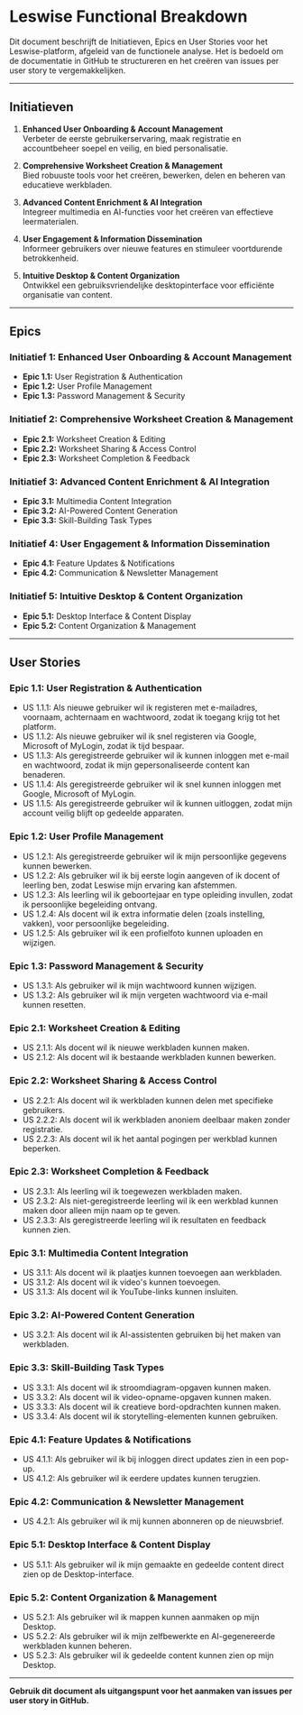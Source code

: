 # Leswise Functional Breakdown

Dit document beschrijft de Initiatieven, Epics en User Stories voor het Leswise-platform, afgeleid van de functionele analyse. Het is bedoeld om de documentatie in GitHub te structureren en het creëren van issues per user story te vergemakkelijken.

---

## Initiatieven

1. **Enhanced User Onboarding & Account Management**  
   Verbeter de eerste gebruikerservaring, maak registratie en accountbeheer soepel en veilig, en bied personalisatie.

2. **Comprehensive Worksheet Creation & Management**  
   Bied robuuste tools voor het creëren, bewerken, delen en beheren van educatieve werkbladen.

3. **Advanced Content Enrichment & AI Integration**  
   Integreer multimedia en AI-functies voor het creëren van effectieve leermaterialen.

4. **User Engagement & Information Dissemination**  
   Informeer gebruikers over nieuwe features en stimuleer voortdurende betrokkenheid.

5. **Intuitive Desktop & Content Organization**  
   Ontwikkel een gebruiksvriendelijke desktopinterface voor efficiënte organisatie van content.

---

## Epics

### Initiatief 1: Enhanced User Onboarding & Account Management

- **Epic 1.1:** User Registration & Authentication  
- **Epic 1.2:** User Profile Management  
- **Epic 1.3:** Password Management & Security  

### Initiatief 2: Comprehensive Worksheet Creation & Management

- **Epic 2.1:** Worksheet Creation & Editing  
- **Epic 2.2:** Worksheet Sharing & Access Control  
- **Epic 2.3:** Worksheet Completion & Feedback  

### Initiatief 3: Advanced Content Enrichment & AI Integration

- **Epic 3.1:** Multimedia Content Integration  
- **Epic 3.2:** AI-Powered Content Generation  
- **Epic 3.3:** Skill-Building Task Types  

### Initiatief 4: User Engagement & Information Dissemination

- **Epic 4.1:** Feature Updates & Notifications  
- **Epic 4.2:** Communication & Newsletter Management  

### Initiatief 5: Intuitive Desktop & Content Organization

- **Epic 5.1:** Desktop Interface & Content Display  
- **Epic 5.2:** Content Organization & Management  

---

## User Stories

### Epic 1.1: User Registration & Authentication
- US 1.1.1: Als nieuwe gebruiker wil ik registeren met e-mailadres, voornaam, achternaam en wachtwoord, zodat ik toegang krijg tot het platform.
- US 1.1.2: Als nieuwe gebruiker wil ik snel registeren via Google, Microsoft of MyLogin, zodat ik tijd bespaar.
- US 1.1.3: Als geregistreerde gebruiker wil ik kunnen inloggen met e-mail en wachtwoord, zodat ik mijn gepersonaliseerde content kan benaderen.
- US 1.1.4: Als geregistreerde gebruiker wil ik snel kunnen inloggen met Google, Microsoft of MyLogin.
- US 1.1.5: Als geregistreerde gebruiker wil ik kunnen uitloggen, zodat mijn account veilig blijft op gedeelde apparaten.

### Epic 1.2: User Profile Management
- US 1.2.1: Als geregistreerde gebruiker wil ik mijn persoonlijke gegevens kunnen bewerken.
- US 1.2.2: Als gebruiker wil ik bij eerste login aangeven of ik docent of leerling ben, zodat Leswise mijn ervaring kan afstemmen.
- US 1.2.3: Als leerling wil ik geboortejaar en type opleiding invullen, zodat ik persoonlijke begeleiding ontvang.
- US 1.2.4: Als docent wil ik extra informatie delen (zoals instelling, vakken), voor persoonlijke begeleiding.
- US 1.2.5: Als gebruiker wil ik een profielfoto kunnen uploaden en wijzigen.

### Epic 1.3: Password Management & Security
- US 1.3.1: Als gebruiker wil ik mijn wachtwoord kunnen wijzigen.
- US 1.3.2: Als gebruiker wil ik mijn vergeten wachtwoord via e-mail kunnen resetten.

### Epic 2.1: Worksheet Creation & Editing
- US 2.1.1: Als docent wil ik nieuwe werkbladen kunnen maken.
- US 2.1.2: Als docent wil ik bestaande werkbladen kunnen bewerken.

### Epic 2.2: Worksheet Sharing & Access Control
- US 2.2.1: Als docent wil ik werkbladen kunnen delen met specifieke gebruikers.
- US 2.2.2: Als docent wil ik werkbladen anoniem deelbaar maken zonder registratie.
- US 2.2.3: Als docent wil ik het aantal pogingen per werkblad kunnen beperken.

### Epic 2.3: Worksheet Completion & Feedback
- US 2.3.1: Als leerling wil ik toegewezen werkbladen maken.
- US 2.3.2: Als niet-geregistreerde leerling wil ik een werkblad kunnen maken door alleen mijn naam op te geven.
- US 2.3.3: Als geregistreerde leerling wil ik resultaten en feedback kunnen zien.

### Epic 3.1: Multimedia Content Integration
- US 3.1.1: Als docent wil ik plaatjes kunnen toevoegen aan werkbladen.
- US 3.1.2: Als docent wil ik video's kunnen toevoegen.
- US 3.1.3: Als docent wil ik YouTube-links kunnen insluiten.

### Epic 3.2: AI-Powered Content Generation
- US 3.2.1: Als docent wil ik AI-assistenten gebruiken bij het maken van werkbladen.

### Epic 3.3: Skill-Building Task Types
- US 3.3.1: Als docent wil ik stroomdiagram-opgaven kunnen maken.
- US 3.3.2: Als docent wil ik video-opname-opgaven kunnen maken.
- US 3.3.3: Als docent wil ik creatieve bord-opdrachten kunnen maken.
- US 3.3.4: Als docent wil ik storytelling-elementen kunnen gebruiken.

### Epic 4.1: Feature Updates & Notifications
- US 4.1.1: Als gebruiker wil ik bij inloggen direct updates zien in een pop-up.
- US 4.1.2: Als gebruiker wil ik eerdere updates kunnen terugzien.

### Epic 4.2: Communication & Newsletter Management
- US 4.2.1: Als gebruiker wil ik mij kunnen abonneren op de nieuwsbrief.

### Epic 5.1: Desktop Interface & Content Display
- US 5.1.1: Als gebruiker wil ik mijn gemaakte en gedeelde content direct zien op de Desktop-interface.

### Epic 5.2: Content Organization & Management
- US 5.2.1: Als gebruiker wil ik mappen kunnen aanmaken op mijn Desktop.
- US 5.2.2: Als gebruiker wil ik mijn zelfbewerkte en AI-gegenereerde werkbladen kunnen beheren.
- US 5.2.3: Als gebruiker wil ik gedeelde content kunnen zien op mijn Desktop.

---

**Gebruik dit document als uitgangspunt voor het aanmaken van issues per user story in GitHub.**
